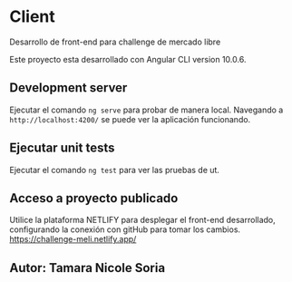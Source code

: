 # Client

Desarrollo de front-end para challenge de mercado libre 

Este proyecto esta desarrollado con Angular CLI  version 10.0.6.

## Development server

Ejecutar el comando `ng serve` para probar de manera local. Navegando a `http://localhost:4200/` se puede ver la aplicación funcionando.

## Ejecutar unit tests

Ejecutar el comando `ng test` para ver las pruebas de ut.

## Acceso a proyecto publicado

Utilice la plataforma NETLIFY para desplegar el front-end desarrollado, configurando la conexión con gitHub para tomar los cambios. 
https://challenge-meli.netlify.app/

## Autor: Tamara Nicole Soria
